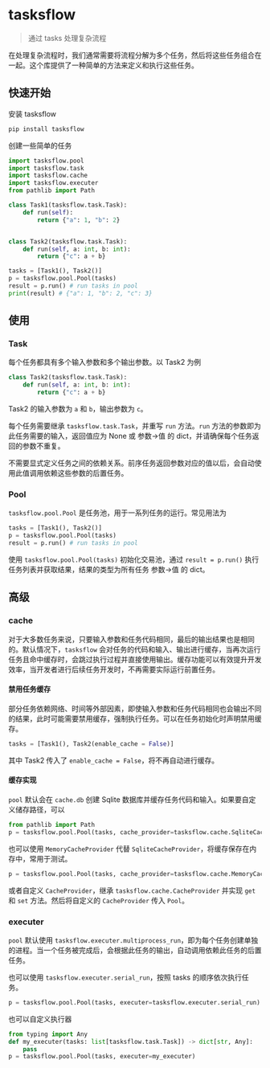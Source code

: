 # tasksflow

> 通过 tasks 处理复杂流程

在处理复杂流程时，我们通常需要将流程分解为多个任务，然后将这些任务组合在一起。这个库提供了一种简单的方法来定义和执行这些任务。

## 快速开始

安装 tasksflow

```bash
pip install tasksflow
```

创建一些简单的任务

```python
import tasksflow.pool
import tasksflow.task
import tasksflow.cache
import tasksflow.executer
from pathlib import Path

class Task1(tasksflow.task.Task):
    def run(self):
        return {"a": 1, "b": 2}


class Task2(tasksflow.task.Task):
    def run(self, a: int, b: int):
        return {"c": a + b}

tasks = [Task1(), Task2()]
p = tasksflow.pool.Pool(tasks)
result = p.run() # run tasks in pool
print(result) # {"a": 1, "b": 2, "c": 3}
```
## 使用

### Task

每个任务都具有多个输入参数和多个输出参数。以 Task2 为例

```python
class Task2(tasksflow.task.Task):
    def run(self, a: int, b: int):
        return {"c": a + b}
```

Task2 的输入参数为 `a` 和 `b`，输出参数为 `c`。

每个任务需要继承 `tasksflow.task.Task`，并重写 `run` 方法。`run` 方法的参数即为此任务需要的输入，返回值应为 None 或 参数->值 的 dict，并请确保每个任务返回的参数不重复。

不需要显式定义任务之间的依赖关系。前序任务返回参数对应的值以后，会自动使用此值调用依赖这些参数的后置任务。

### Pool

`tasksflow.pool.Pool` 是任务池，用于一系列任务的运行。常见用法为

```python
tasks = [Task1(), Task2()]
p = tasksflow.pool.Pool(tasks)
result = p.run() # run tasks in pool
```

使用 `tasksflow.pool.Pool(tasks)` 初始化交易池，通过 `result = p.run()` 执行任务列表并获取结果，结果的类型为所有任务 参数->值 的 dict。

## 高级

### cache

对于大多数任务来说，只要输入参数和任务代码相同，最后的输出结果也是相同的。默认情况下，`tasksflow` 会对任务的代码和输入、输出进行缓存，当再次运行任务且命中缓存时，会跳过执行过程并直接使用输出。缓存功能可以有效提升开发效率，当开发者进行后续任务开发时，不再需要实际运行前置任务。

#### 禁用任务缓存

部分任务依赖网络、时间等外部因素，即使输入参数和任务代码相同也会输出不同的结果，此时可能需要禁用缓存，强制执行任务。可以在任务初始化时声明禁用缓存。

```python
tasks = [Task1(), Task2(enable_cache = False)]
```

其中 Task2 传入了 `enable_cache = False`，将不再自动进行缓存。

#### 缓存实现

`pool` 默认会在 `cache.db` 创建 Sqlite 数据库并缓存任务代码和输入。如果要自定义储存路径，可以

```python
from pathlib import Path
p = tasksflow.pool.Pool(tasks, cache_provider=tasksflow.cache.SqliteCacheProvider(Path("mycache.db")))
```

也可以使用 `MemoryCacheProvider` 代替 `SqliteCacheProvider`，将缓存保存在内存中，常用于测试。

```python
p = tasksflow.pool.Pool(tasks, cache_provider=tasksflow.cache.MemoryCacheProvider())
```

或者自定义 `CacheProvider`，继承 `tasksflow.cache.CacheProvider` 并实现 `get` 和 `set` 方法。然后将自定义的 `CacheProvider` 传入 `Pool`。

### executer

`pool` 默认使用 `tasksflow.executer.multiprocess_run`，即为每个任务创建单独的进程。当一个任务被完成后，会根据此任务的输出，自动调用依赖此任务的后置任务。

也可以使用 `tasksflow.executer.serial_run`，按照 tasks 的顺序依次执行任务。

```python
p = tasksflow.pool.Pool(tasks, executer=tasksflow.executer.serial_run)
```

也可以自定义执行器

```python
from typing import Any
def my_executer(tasks: list[tasksflow.task.Task]) -> dict[str, Any]:
    pass
p = tasksflow.pool.Pool(tasks, executer=my_executer)
```
